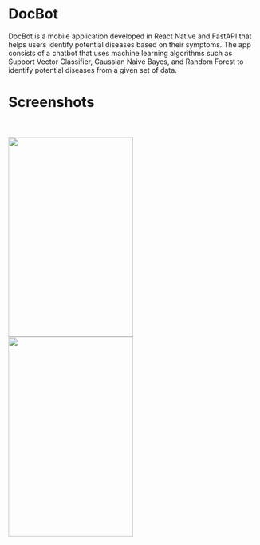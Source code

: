 # DocBot
DocBot is a mobile application developed in React Native and FastAPI that helps users identify potential diseases based on their symptoms. The app consists of a chatbot that uses machine learning algorithms such as Support Vector Classifier, Gaussian Naive Bayes, and Random Forest to identify potential diseases from a given set of data.

# Screenshots
<br>
<br>

<img src="https://github.com/Yash-Gajewar/DocBot/assets/65448232/bd653108-e554-42c3-abd9-ff4714f68c2a" width="250" height="400" style="margin-right: 15px;" />
<img src="https://github.com/Yash-Gajewar/DocBot/assets/65448232/9229c331-e587-4935-89bf-7de0cdd5d86e" width="250" height="400" />




